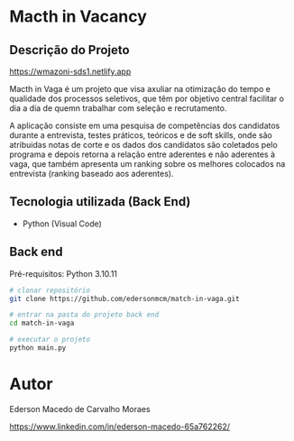 # Macth in Vacancy

## Descrição do Projeto

https://wmazoni-sds1.netlify.app

Macth in Vaga é um projeto que visa axuliar na otimização do tempo e qualidade dos processos seletivos, que têm por objetivo central facilitar o dia a dia de quemn trabalhar com seleção e recrutamento.

A aplicação consiste em uma pesquisa de competências dos candidatos durante a entrevista, testes práticos, teóricos e de soft skills, onde são atribuidas notas de corte e os dados dos candidatos são coletados pelo programa e depois retorna a relação entre aderentes e não aderentes à vaga, que também apresenta um ranking sobre os melhores colocados na entrevista (ranking baseado aos aderentes).

## Tecnologia utilizada (Back End)
- Python (Visual Code)

## Back end
Pré-requisitos: Python 3.10.11

```bash
# clonar repositório
git clone https://github.com/edersonmcm/match-in-vaga.git

# entrar na pasta do projeto back end
cd match-in-vaga

# executar o projeto
python main.py
```

# Autor

Ederson Macedo de Carvalho Moraes

https://www.linkedin.com/in/ederson-macedo-65a762262/
